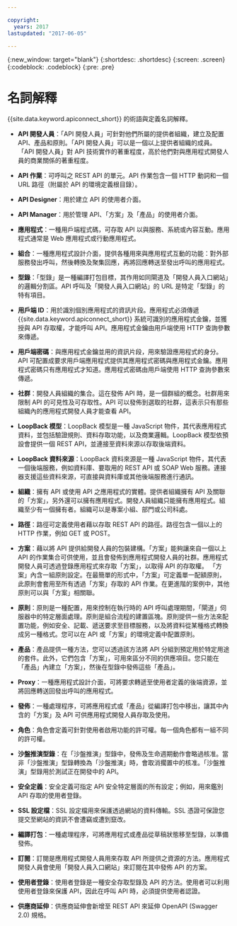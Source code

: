 ```yaml
---

copyright:
  years: 2017
lastupdated: "2017-06-05"

---
```


{:new_window: target="blank"}
{:shortdesc: .shortdesc}
{:screen: .screen}
{:codeblock: .codeblock}
{:pre: .pre}

# 名詞解釋

{{site.data.keyword.apiconnect_short}} 的術語與定義名詞解釋。

- **API 開發人員**：「API 開發人員」可針對他們所屬的提供者組織，建立及配置 API、產品和原則。「API 開發人員」可以是一個以上提供者組織的成員。
「API 開發人員」對 API 技術實作的著重程度，高於他們對與應用程式開發人員的商業關係的著重程度。

- **API 作業**：可呼叫之 REST API 的單元。API 作業包含一個 HTTP 動詞和一個 URL 路徑（附屬於 API 的環境定義根目錄）。

- **API Designer**：用於建立 API 的使用者介面。

- **API Manager**：用於管理 API、「方案」及「產品」的使用者介面。

- **應用程式**：一種用戶端程式碼，可存取 API 以與服務、系統或內容互動。應用程式通常是 Web 應用程式或行動應用程式。

- **組合**：一種應用程式設計介面，提供各種用來與應用程式互動的功能：對外部服務發出呼叫，然後轉換及聚集回應，再將回應轉送至發出呼叫的應用程式。

- **型錄**：「型錄」是一種編譯打包目標，其作用如同閘道及「開發人員入口網站」的邏輯分割區。API 呼叫及「開發人員入口網站」的 URL 是特定「型錄」的特有項目。

- **用戶端 ID**：用於識別個別應用程式的資訊片段。應用程式必須傳遞 {{site.data.keyword.apiconnect_short}} 系統可識別的應用程式金鑰，並獲授與 API 存取權，才能呼叫 API。應用程式金鑰由用戶端使用 HTTP 查詢參數來傳遞。

- **用戶端密碼**：與應用程式金鑰並用的資訊片段，用來驗證應用程式的身分。API 可配置成要求用戶端應用程式提供其應用程式密碼與應用程式金鑰。應用程式密碼只有應用程式才知道。應用程式密碼由用戶端使用 HTTP 查詢參數來傳遞。

- **社群**：開發人員組織的集合。這在發佈 API 時，是一個群組的概念。社群用來限制 API 的可見性及可存取性。API 可以發佈到選取的社群，這表示只有那些組織內的應用程式開發人員才能查看 API。

- **LoopBack 模型**：LoopBack 模型是一種 JavaScript 物件，其代表應用程式資料，並包括驗證規則、資料存取功能，以及商業邏輯。LoopBack 模型依預設會提供一個 REST API，並連接至資料來源以存取後端資料。

- **LoopBack 資料來源**：LoopBack 資料來源是一種 JavaScript 物件，其代表一個後端服務，例如資料庫、要取用的 REST API 或 SOAP Web 服務。連接器支援這些資料來源，可直接與資料庫或其他後端服務進行通訊。

- **組織**：擁有 API 或使用 API 之應用程式的實體。提供者組織擁有 API 及關聯的「方案」，另外還可以擁有應用程式。開發人員組織只能擁有應用程式。組織至少有一個擁有者。組織可以是專案小組、部門或公司科處。

- **路徑**：路徑可定義使用者藉以存取 REST API 的路徑。路徑包含一個以上的 HTTP 作業，例如 GET 或 POST。

- **方案**：藉以將 API 提供給開發人員的包裝建構。「方案」能夠讓來自一個以上 API 的作業集合可供使用，並且會發佈到應用程式開發人員的社群。應用程式開發人員可透過登錄應用程式來存取「方案」，以取得 API 的存取權。
「方案」內含一組原則設定。在最簡單的形式中，「方案」可定義單一配額原則，此原則會套用至所有透過「方案」存取的 API 作業。在更進階的案例中，其他原則可以與「方案」相關聯。

- **原則**：原則是一種配置，用來控制在執行時的 API 呼叫處理期間，「閘道」伺服器中的特定層面處理。原則是組合流程的建置區塊。原則提供一些方法來配置功能，例如安全、記載、遞送要求至目標服務，以及將資料從某種格式轉換成另一種格式。您可以在 API 或「方案」的環境定義中配置原則。


- **產品**：產品提供一種方法，您可以透過該方法將 API 分組到預定用於特定用途的套件。此外，它們包含「方案」，可用來區分不同的供應項目。您只能在「產品」內建立「方案」，然後在型錄中發佈這些「產品」。

- **Proxy**：一種應用程式設計介面，可將要求轉遞至使用者定義的後端資源，並將回應轉送回發出呼叫的應用程式。

- **發佈**：一種處理程序，可將應用程式或「產品」從編譯打包中移出，讓其中內含的「方案」及 API 可供應用程式開發人員存取及使用。

- **角色**：角色會定義可針對使用者啟用功能的許可權。每一個角色都有一組不同的許可權。

- **沙盤推演型錄**：在「沙盤推演」型錄中，發佈及生命週期動作會略過核准。當非「沙盤推演」型錄轉換為「沙盤推演」時，會取消擱置中的核准。「沙盤推演」型錄用於測試正在開發中的 API。

- **安全定義**：安全定義可指定 API 安全特定層面的所有設定；例如，用來鑑別 API 存取的使用者登錄。

- **SSL 設定檔**：SSL 設定檔用來保護透過網站的資料傳輸。SSL 憑證可保證您提交至網站的資訊不會遭竊或遭到竄改。

- **編譯打包**：一種處理程序，可將應用程式或產品從草稿狀態移至型錄，以準備發佈。

- **訂閱**：訂閱是應用程式開發人員用來存取 API 所提供之資源的方法。應用程式開發人員會使用「開發人員入口網站」來訂閱在其中發佈 API 的方案。

- **使用者登錄**：使用者登錄是一種安全存取型錄及 API 的方法。使用者可以利用使用者登錄來保護 API，因此在呼叫 API 時，必須提供使用者認證。

- **供應商延伸**：供應商延伸會新增至 REST API 來延伸 OpenAPI (Swagger 2.0) 規格。

